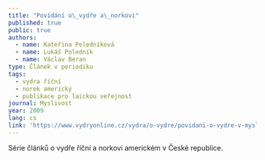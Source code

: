 ```yaml
---
title: "Povídání o\_vydře a\_norkovi"
published: true
public: true
authors:
  - name: Kateřina Poledníková
  - name: Lukáš Poledník
  - name: Václav Beran
type: Článek v periodiku
tags:
  - vydra říční
  - norek americký
  - publikace pro laickou veřejnost
journal: Myslivost
year: 2009
lang: cs
link: 'https://www.vydryonline.cz/vydra/o-vydre/povidani-o-vydre-v-myslivosti'
---
```

Série článků o vydře říční a norkovi americkém v České republice.
